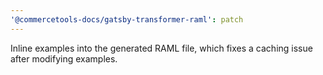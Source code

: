 ```yaml
---
'@commercetools-docs/gatsby-transformer-raml': patch
---
```


Inline examples into the generated RAML file, which fixes a caching issue after modifying examples.
